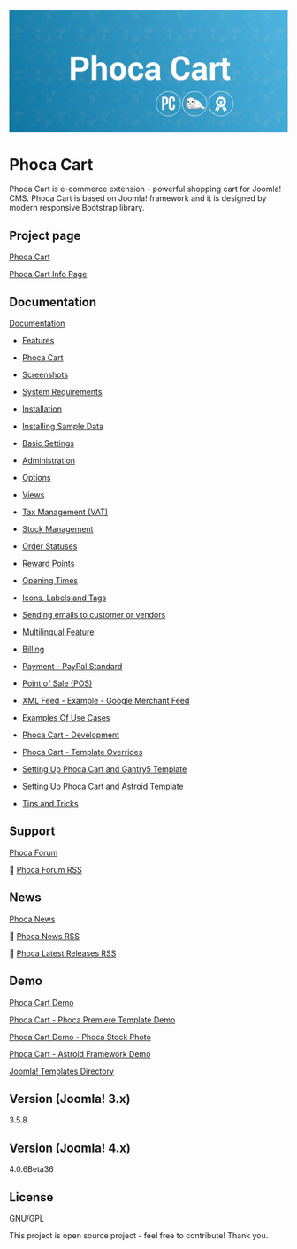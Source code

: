 



![Phoca Cart](https://github.com/PhocaCz/PhocaCart/blob/master/phocacart.png?raw=true)

# Phoca Cart



Phoca Cart is e-commerce extension - powerful shopping cart for Joomla! CMS. Phoca Cart is based on Joomla! framework and it is designed by modern responsive Bootstrap library.



## Project page

[Phoca Cart](https://www.phoca.cz/phocacart)

[Phoca Cart Info Page](https://www.phoca.cz/project/phocacart-joomla-ecommerce)



## Documentation

[Documentation](https://www.phoca.cz/documentation/category/116-phoca-cart-component)

- [Features](https://www.phoca.cz/documents/116-phoca-cart-component/786-features)

- [Phoca Cart](https://www.phoca.cz/documents/116-phoca-cart-component/957-phoca-cart)

- [Screenshots](https://www.phoca.cz/documents/116-phoca-cart-component/796-screenshots)

- [System Requirements](https://www.phoca.cz/documents/116-phoca-cart-component/1038-system-requirements)

- [Installation](https://www.phoca.cz/documents/116-phoca-cart-component/1037-installation)

- [Installing Sample Data](https://www.phoca.cz/documents/116-phoca-cart-component/807-installing-sample-data)

- [Basic Settings](https://www.phoca.cz/documents/116-phoca-cart-component/1039-basic-settings)

- [Administration](https://www.phoca.cz/documents/116-phoca-cart-component/922-administration)

- [Options](https://www.phoca.cz/documents/116-phoca-cart-component/880-options)

- [Views](https://www.phoca.cz/documents/116-phoca-cart-component/828-views)

- [Tax Management (VAT)](https://www.phoca.cz/documents/116-phoca-cart-component/924-tax-management-vat)

- [Stock Management](https://www.phoca.cz/documents/116-phoca-cart-component/932-stock-management)

- [Order Statuses](https://www.phoca.cz/documents/116-phoca-cart-component/935-order-statuses)

- [Reward Points](https://www.phoca.cz/documents/116-phoca-cart-component/946-reward-points)

- [Opening Times](https://www.phoca.cz/documents/116-phoca-cart-component/990-opening-times)

- [Icons, Labels and Tags](https://www.phoca.cz/documents/116-phoca-cart-component/986-icons-labels-and-tags)

- [Sending emails to customer or vendors](https://www.phoca.cz/documents/116-phoca-cart-component/966-sending-emails-to-customer-or-vendors)

- [Multilingual Feature](https://www.phoca.cz/documents/116-phoca-cart-component/980-multilingual-feature)

- [Billing](https://www.phoca.cz/documents/116-phoca-cart-component/1067-billing)

- [Payment - PayPal Standard](https://www.phoca.cz/documents/116-phoca-cart-component/829-payment-paypal-standard)

- [Point of Sale (POS)](https://www.phoca.cz/documents/116-phoca-cart-component/964-point-of-sale-pos)

- [XML Feed - Example - Google Merchant Feed](https://www.phoca.cz/documents/116-phoca-cart-component/1001-xml-feed-example-google-merchant-feed)

- [Examples Of Use Cases](https://www.phoca.cz/documents/116-phoca-cart-component/920-examples-of-use-cases)

- [Phoca Cart - Development](https://www.phoca.cz/documents/116-phoca-cart-component/939-phoca-cart-development)

- [Phoca Cart - Template Overrides](https://www.phoca.cz/documents/116-phoca-cart-component/995-phoca-cart-template-overrides)

- [Setting Up Phoca Cart and Gantry5 Template](https://www.phoca.cz/documents/116-phoca-cart-component/989-setting-up-phoca-cart-and-gantry-5-template)

- [Setting Up Phoca Cart and Astroid Template](https://www.phoca.cz/documents/116-phoca-cart-component/1042-setting-up-phoca-cart-and-astroid-template)

- [Tips and Tricks](https://www.phoca.cz/documents/116-phoca-cart-component/1070-tips-and-tricks)





## Support

[Phoca Forum](https://www.phoca.cz/forum)

:bell: [Phoca Forum RSS](https://www.phoca.cz/forum/app.php/feed)



## News

[Phoca News](https://www.phoca.cz/news)

:bell: [Phoca News RSS](https://www.phoca.cz/news?format=feed&type=rss)

:bell: [Phoca Latest Releases RSS](https://www.phoca.cz/download/feed/111?format=feed&type=rss)



## Demo

[Phoca Cart Demo](https://www.phoca.cz/phocacartdemo/)

[Phoca Cart - Phoca Premiere Template Demo](https://www.phoca.cz/phocacartdemo/premiere/)

[Phoca Cart Demo - Phoca Stock Photo](https://www.phoca.cz/stockphoto/)

[Phoca Cart - Astroid Framework Demo](https://www.phoca.cz/phocacartdemo/astroid/)

[Joomla! Templates Directory](https://www.phoca.cz/jtd/)



## Version (Joomla! 3.x)

3.5.8

## Version (Joomla! 4.x)

4.0.6Beta36



## License

GNU/GPL



This project is open source project - feel free to contribute! Thank you.
